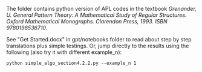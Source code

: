 The folder contains python version of APL codes in the textbook _Grenander, U. General Pattern Theory: A Mathematical Study of Regular Structures. Oxford Mathematical Monographs. Clarendon Press, 1993. ISBN 9780198536710_. 

See "Get Started.docx" in gpt/notebooks folder to read about step by step translations plus simple testings. Or, jump directly to the results using the following (also try it with different example_n):
```
python simple_algo_section4.2.2.py --example_n 1
```
